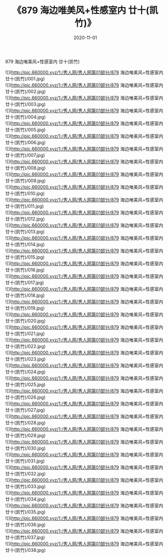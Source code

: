 ﻿---
layout: post
title:  《879 海边唯美风+性感室内 廿十(凯竹)》
date:   2020-11-01
img: http://pic.660000.xyz/1:/秀人网/秀人网第01部分/879 海边唯美风+性感室内 廿十(凯竹)/000.jpg
categories: [美女, 清纯, 唯美]
---

879 海边唯美风+性感室内 廿十(凯竹)

  ![](http://pic.660000.xyz/1:/秀人网/秀人网第01部分/879 海边唯美风+性感室内 廿十(凯竹)/001.jpg) <br> ![](http://pic.660000.xyz/1:/秀人网/秀人网第01部分/879 海边唯美风+性感室内 廿十(凯竹)/002.jpg) <br> ![](http://pic.660000.xyz/1:/秀人网/秀人网第01部分/879 海边唯美风+性感室内 廿十(凯竹)/003.jpg) <br> ![](http://pic.660000.xyz/1:/秀人网/秀人网第01部分/879 海边唯美风+性感室内 廿十(凯竹)/004.jpg) <br> ![](http://pic.660000.xyz/1:/秀人网/秀人网第01部分/879 海边唯美风+性感室内 廿十(凯竹)/005.jpg) <br> ![](http://pic.660000.xyz/1:/秀人网/秀人网第01部分/879 海边唯美风+性感室内 廿十(凯竹)/006.jpg) <br> ![](http://pic.660000.xyz/1:/秀人网/秀人网第01部分/879 海边唯美风+性感室内 廿十(凯竹)/007.jpg) <br> ![](http://pic.660000.xyz/1:/秀人网/秀人网第01部分/879 海边唯美风+性感室内 廿十(凯竹)/008.jpg) <br> ![](http://pic.660000.xyz/1:/秀人网/秀人网第01部分/879 海边唯美风+性感室内 廿十(凯竹)/009.jpg) <br> ![](http://pic.660000.xyz/1:/秀人网/秀人网第01部分/879 海边唯美风+性感室内 廿十(凯竹)/010.jpg) <br> ![](http://pic.660000.xyz/1:/秀人网/秀人网第01部分/879 海边唯美风+性感室内 廿十(凯竹)/011.jpg) <br> ![](http://pic.660000.xyz/1:/秀人网/秀人网第01部分/879 海边唯美风+性感室内 廿十(凯竹)/012.jpg) <br> ![](http://pic.660000.xyz/1:/秀人网/秀人网第01部分/879 海边唯美风+性感室内 廿十(凯竹)/013.jpg) <br> ![](http://pic.660000.xyz/1:/秀人网/秀人网第01部分/879 海边唯美风+性感室内 廿十(凯竹)/014.jpg) <br> ![](http://pic.660000.xyz/1:/秀人网/秀人网第01部分/879 海边唯美风+性感室内 廿十(凯竹)/015.jpg) <br> ![](http://pic.660000.xyz/1:/秀人网/秀人网第01部分/879 海边唯美风+性感室内 廿十(凯竹)/016.jpg) <br> ![](http://pic.660000.xyz/1:/秀人网/秀人网第01部分/879 海边唯美风+性感室内 廿十(凯竹)/017.jpg) <br> ![](http://pic.660000.xyz/1:/秀人网/秀人网第01部分/879 海边唯美风+性感室内 廿十(凯竹)/018.jpg) <br> ![](http://pic.660000.xyz/1:/秀人网/秀人网第01部分/879 海边唯美风+性感室内 廿十(凯竹)/019.jpg) <br> ![](http://pic.660000.xyz/1:/秀人网/秀人网第01部分/879 海边唯美风+性感室内 廿十(凯竹)/020.jpg) <br> ![](http://pic.660000.xyz/1:/秀人网/秀人网第01部分/879 海边唯美风+性感室内 廿十(凯竹)/021.jpg) <br> ![](http://pic.660000.xyz/1:/秀人网/秀人网第01部分/879 海边唯美风+性感室内 廿十(凯竹)/022.jpg) <br> ![](http://pic.660000.xyz/1:/秀人网/秀人网第01部分/879 海边唯美风+性感室内 廿十(凯竹)/023.jpg) <br> ![](http://pic.660000.xyz/1:/秀人网/秀人网第01部分/879 海边唯美风+性感室内 廿十(凯竹)/024.jpg) <br> ![](http://pic.660000.xyz/1:/秀人网/秀人网第01部分/879 海边唯美风+性感室内 廿十(凯竹)/025.jpg) <br> ![](http://pic.660000.xyz/1:/秀人网/秀人网第01部分/879 海边唯美风+性感室内 廿十(凯竹)/026.jpg) <br> ![](http://pic.660000.xyz/1:/秀人网/秀人网第01部分/879 海边唯美风+性感室内 廿十(凯竹)/027.jpg) <br> ![](http://pic.660000.xyz/1:/秀人网/秀人网第01部分/879 海边唯美风+性感室内 廿十(凯竹)/028.jpg) <br> ![](http://pic.660000.xyz/1:/秀人网/秀人网第01部分/879 海边唯美风+性感室内 廿十(凯竹)/029.jpg) <br> ![](http://pic.660000.xyz/1:/秀人网/秀人网第01部分/879 海边唯美风+性感室内 廿十(凯竹)/030.jpg) <br> ![](http://pic.660000.xyz/1:/秀人网/秀人网第01部分/879 海边唯美风+性感室内 廿十(凯竹)/031.jpg) <br> ![](http://pic.660000.xyz/1:/秀人网/秀人网第01部分/879 海边唯美风+性感室内 廿十(凯竹)/032.jpg) <br> ![](http://pic.660000.xyz/1:/秀人网/秀人网第01部分/879 海边唯美风+性感室内 廿十(凯竹)/033.jpg) <br> ![](http://pic.660000.xyz/1:/秀人网/秀人网第01部分/879 海边唯美风+性感室内 廿十(凯竹)/034.jpg) <br> ![](http://pic.660000.xyz/1:/秀人网/秀人网第01部分/879 海边唯美风+性感室内 廿十(凯竹)/035.jpg) <br> ![](http://pic.660000.xyz/1:/秀人网/秀人网第01部分/879 海边唯美风+性感室内 廿十(凯竹)/036.jpg) <br> ![](http://pic.660000.xyz/1:/秀人网/秀人网第01部分/879 海边唯美风+性感室内 廿十(凯竹)/037.jpg) <br> ![](http://pic.660000.xyz/1:/秀人网/秀人网第01部分/879 海边唯美风+性感室内 廿十(凯竹)/038.jpg) <br>